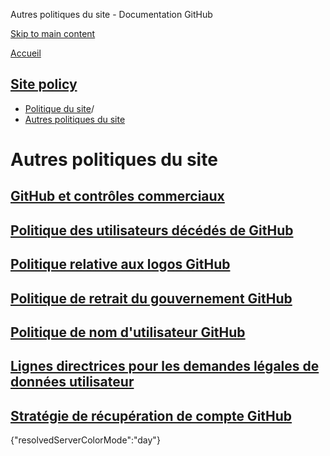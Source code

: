 Autres politiques du site - Documentation GitHub

[Skip to main content](#main-content)

[Accueil](/fr)

[Site policy](/fr/site-policy)
----------

* [Politique du site](/fr/site-policy)/
* [Autres politiques du site](/fr/site-policy/other-site-policies)

Autres politiques du site
==========

[GitHub et contrôles commerciaux](/fr/site-policy/other-site-policies/github-and-trade-controls)
----------

[Politique des utilisateurs décédés de GitHub](/fr/site-policy/other-site-policies/github-deceased-user-policy)
----------

[Politique relative aux logos GitHub](/fr/site-policy/other-site-policies/github-logo-policy)
----------

[Politique de retrait du gouvernement GitHub](/fr/site-policy/other-site-policies/github-government-takedown-policy)
----------

[Politique de nom d'utilisateur GitHub](/fr/site-policy/other-site-policies/github-username-policy)
----------

[Lignes directrices pour les demandes légales de données utilisateur](/fr/site-policy/other-site-policies/guidelines-for-legal-requests-of-user-data)
----------

[Stratégie de récupération de compte GitHub](/fr/site-policy/other-site-policies/github-account-recovery-policy)
----------

{"resolvedServerColorMode":"day"}
